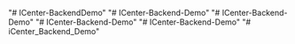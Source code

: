 "# ICenter-BackendDemo" 
"# ICenter-Backend-Demo" 
"# ICenter-Backend-Demo" 
"# ICenter-Backend-Demo" 
"# ICenter-Backend-Demo" 
"# iCenter_Backend_Demo" 

